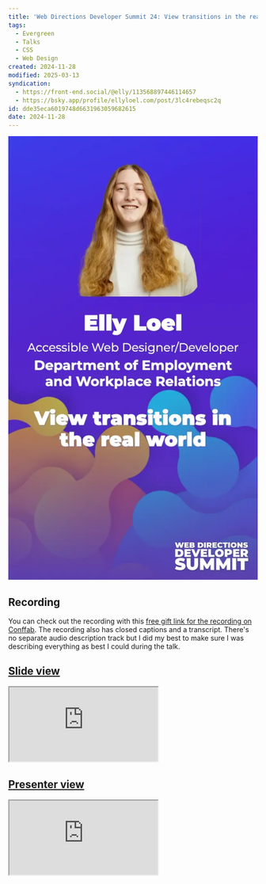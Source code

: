 ```yaml
---
title: 'Web Directions Developer Summit 24: View transitions in the real world'
tags:
  - Evergreen
  - Talks
  - CSS
  - Web Design
created: 2024-11-28
modified: 2025-03-13
syndication:
  - https://front-end.social/@elly/113568897446114657
  - https://bsky.app/profile/ellyloel.com/post/3lc4rebeqsc2q
id: dde35eca6019748d6631963059682615
date: 2024-11-28
---
```

<picture>
	<source
		srcset="../../../assets/img/wdds24-horizontal.webp"
		media="(min-width: 48em), (orientation: landscape) and (min-width: 30em)" />
	<img
		eleventy:ignore
		src="../../../assets/img/wdds24-vertical.webp"
		alt="A headshot of Elly above the text: “Elly Loel, Accessible Web Designer/Developer, Department of Employment and Workplace Relations, View transitions in the real world, Web Directions Developer Summit” on a purple background filled with colourful shapes." />
</picture>

## Recording

You can check out the recording with this [free gift link for the recording on Conffab](https://conffab.com/presentation/view-transitions-in-the-real-world/?gl=Itwj2gUPDTjo). The recording also has closed captions and a transcript. There's no separate audio description track but I did my best to make sure I was describing everything as best I could during the talk.

## [Slide view](https://view-transitions-irl.netlify.app/slides/0-hello/)

<div class="[ iframe-container ]">
	<iframe title="Side view" src="https://view-transitions-irl.netlify.app/slides/0-hello/" data-zoom style="aspect-ratio: 16/9; --zoom: 40%"></iframe>
</div>

## [Presenter view](https://view-transitions-irl.netlify.app/)

<div class="[ iframe-container ]">
	<iframe title="Presenter view" src="https://view-transitions-irl.netlify.app/" style="aspect-ratio: 1"></iframe>
</div>